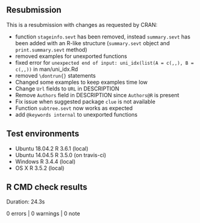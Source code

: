 ## Resubmission
This is a resubmission with changes as requested by CRAN:

* function `stageinfo.sevt` has been removed, instead `summary.sevt` has been
  added with an R-like structure (`summary.sevt` object and 
  `print.summary.sevt` method)
* removed examples for unexported functions
* fixed error for 
  `unexpected end of input: uni_idx(list(A = c(,,), B = c(,,))` 
  in man/uni_idx.Rd 
* removed `\dontrun{}` statements
* Changed some examples to keep examples time low
* Change `Url` fields to `URL` in DESCRIPTION
* Remove `Authors`  field in DESCRIPTION since `Authors@R` is present
* Fix issue when suggested package `clue` is not available
* Function `subtree.sevt` now works as expected 
* add `@keywords internal` to unexported functions


## Test environments
* Ubuntu 18.04.2 R 3.6.1 (local) 
* Ubuntu 14.04.5 R 3.5.0 (on travis-ci) 
* Windows        R 3.4.4 (local)
* OS X           R 3.5.2 (local)

## R CMD check results
Duration: 24.3s

0 errors | 0 warnings | 0 note